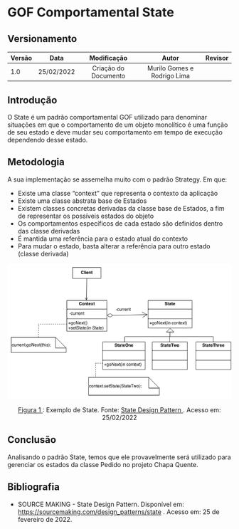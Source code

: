 # GOF Comportamental State

## Versionamento

| Versão |    Data    |     Modificação      | Autor | Revisor |
| ------ | :--------: | :------------------: | :---: | :-----: |
| 1.0    | 25/02/2022 | Criação do Documento | Murilo Gomes e Rodrigo Lima |         |

<!-- NÃO ESQUECER DE ADICIONAR AO "/_sidebar.md" -->

## Introdução
O State é um padrão comportamental GOF utilizado para denominar situações em que o comportamento de um objeto monolítico é uma função de seu estado e deve mudar seu comportamento em tempo de execução dependendo desse estado.

## Metodologia
A sua implementação se assemelha muito com o padrão Strategy. Em que:
 - Existe uma classe “context” que representa o contexto da aplicação
 - Existe uma classe abstrata base de Estados
 - Existem classes concretas derivadas da classe base de Estados, a fim de representar os possíveis estados do objeto
 - Os comportamentos específicos de cada estado são definidos dentro das classe derivadas
 - É mantida uma referência para o estado atual do contexto
 - Para mudar o estado, basta alterar a referência para outro estado (classe derivada)

![Exemplo de Visitor](../../assets/images/state.png)

<figcaption style="text-align: center"><a href="../../assets/images/state.png" >Figura 1 </a>: Exemplo de State. Fonte: <a href="https://sourcemaking.com/design_patterns/state" > State Design Pattern
 </a>. Acesso em: 25/02/2022 </figcaption>


## Conclusão
Analisando o padrão State, temos que ele provavelmente será utilizado para gerenciar os estados da classe Pedido no projeto Chapa Quente.

## Bibliografia
* SOURCE MAKING - State Design Pattern. Disponível em: https://sourcemaking.com/design_patterns/state . Acesso em: 25 de fevereiro de 2022.
